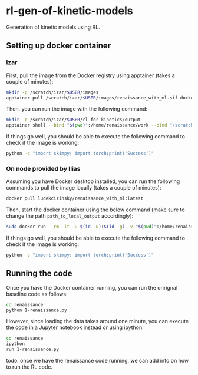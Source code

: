 # rl-gen-of-kinetic-models
Generation of kinetic models using RL.


## Setting up docker container

### Izar

First, pull the image from the Docker registry using apptainer (takes a couple of minutes):

```bash
mkdir -p /scratch/izar/$USER/images
apptainer pull /scratch/izar/$USER/images/renaissance_with_ml.sif docker://ludekcizinsky/renaissance_with_ml:latest
```

Then, you can run the image with the following command:

```bash
mkdir -p /scratch/izar/$USER/rl-for-kinetics/output
apptainer shell --bind "$(pwd)":/home/renaissance/work --bind "/scratch/izar/$USER/rl-for-kinetics/output:/home/renaissance/output" /scratch/izar/$USER/images/renaissance_with_ml.sif
```

If things go well, you should be able to execute the following command to check if the image is working:

```bash
python -c "import skimpy; import torch;print('Success')"
```

### On node provided by Ilias

Assuming you have Docker desktop installed, you can run the following commands to pull the image locally (takes a couple of minutes):

```bash
docker pull ludekcizinsky/renaissance_with_ml:latest
```

Then, start the docker container using the below command (make sure to change the path `path_to_local_output` accordingly):

```bash
sudo docker run --rm -it -u $(id -u):$(id -g) -v "$(pwd)":/home/renaissance/work ludekcizinsky/renaissance_with_ml
```

If things go well, you should be able to execute the following command to check if the image is working:

```bash
python -c "import skimpy; import torch;print('Success')"
```

## Running the code

Once you have the Docker container running, you can run the orirignal baseline code as follows:

```bash
cd renaissance
python 1-renaissance.py
```

However, since loading the data takes around one minute, you can execute the code in a Jupyter notebook instead or using ipython:

```bash
cd renaissance
ipython
run 1-renaissance.py
```

todo: once we have the renaissance code running, we can add info on how to run the RL code.
